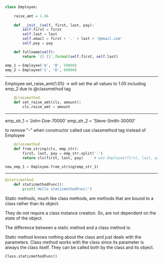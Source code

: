 ```python
class Employee:
    
    raise_amt = 1.04
    
    def __init__(self, first, last, pay):
        self.first = first
        self.last = last
        self.email = first + '.' + last + '@email.com'
        self.pay = pay

    def fullname(self):
        return '{} {}'.format(self.first, self.last)

emp_1 = Employee('A', 'B', 50000)
emp_2 = Employee('C', 'D', 60000)
```

_______________________________________________________________

Employee.set_raise_amt(1.05) -> will set the all values to 1.05 including emp_2 due to @classmethod tag

```python
    @classmethod
    def set_raise_amt(cls, amount):
        cls.raise_amt = amount
```
_______________________________________________________________

emp_str_1 = 'John-Doe-70000'
emp_str_2 = 'Steve-Smith-30000'

to remove "-" when constructor called use classmethod tag instead of Employee

```python
    @classmethod
    def from_string(cls, emp_str):
        first, last, pay = emp_str.split('-')
        return cls(first, last, pay)     # was Employee(first, last, pay) ----> cls and Employee is the same thing
```

```python
new_emp_1 = Employee.from_string(emp_str_1)
```

_______________________________________________________________

```python
@staticmethod
    def staticmethodFunc():
        print('Hello staticmethodFunc!')
```

Static methods, much like class methods, are methods that are bound to a class rather than its object.

They do not require a class instance creation. So, are not dependent on the state of the object.

The difference between a static method and a class method is:

Static method knows nothing about the class and just deals with the parameters.
Class method works with the class since its parameter is always the class itself.
They can be called both by the class and its object.

```python
Class.staticmethodFunc()
```
